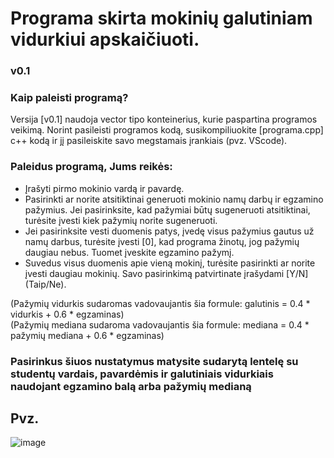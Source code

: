 # Programa skirta mokinių galutiniam vidurkiui apskaičiuoti.

### v0.1
### Kaip paleisti programą?<br>
Versija [v0.1] naudoja vector tipo konteinerius, kurie paspartina programos veikimą. Norint pasileisti programos kodą, susikompiliuokite [programa.cpp] c++ kodą ir jį pasileiskite savo megstamais įrankiais (pvz. VScode).


### Paleidus programą, Jums reikės:<br>
- Įrašyti pirmo mokinio vardą ir pavardę.
- Pasirinkti ar norite atsitiktinai generuoti mokinio namų darbų ir egzamino pažymius. Jei pasirinksite, kad pažymiai būtų sugeneruoti atsitiktinai, turėsite įvesti kiek pažymių norite sugeneruoti.
- Jei pasirinksite vesti duomenis patys, įvedę visus pažymius gautus už namų darbus, turėsite įvesti [0], kad programa žinotų, jog pažymių daugiau nebus. Tuomet įveskite egzamino pažymį.
- Suvedus visus duomenis apie vieną mokinį, turėsite pasirinkti ar norite įvesti daugiau mokinių. Savo pasirinkimą patvirtinate įrašydami [Y/N] (Taip/Ne).

(Pažymių vidurkis sudaromas vadovaujantis šia formule: galutinis = 0.4 * vidurkis + 0.6 * egzaminas)<br>
(Pažymių mediana sudaroma vadovaujantis šia formule: mediana = 0.4 * pažymių mediana + 0.6 * egzaminas)<br>

### Pasirinkus šiuos nustatymus matysite sudarytą lentelę su studentų vardais, pavardėmis ir galutiniais vidurkiais naudojant egzamino balą arba pažymių medianą

## Pvz.
![image](https://user-images.githubusercontent.com/43725384/154950179-60e333fa-445e-429e-bce2-d9e17774a82b.png)
##
